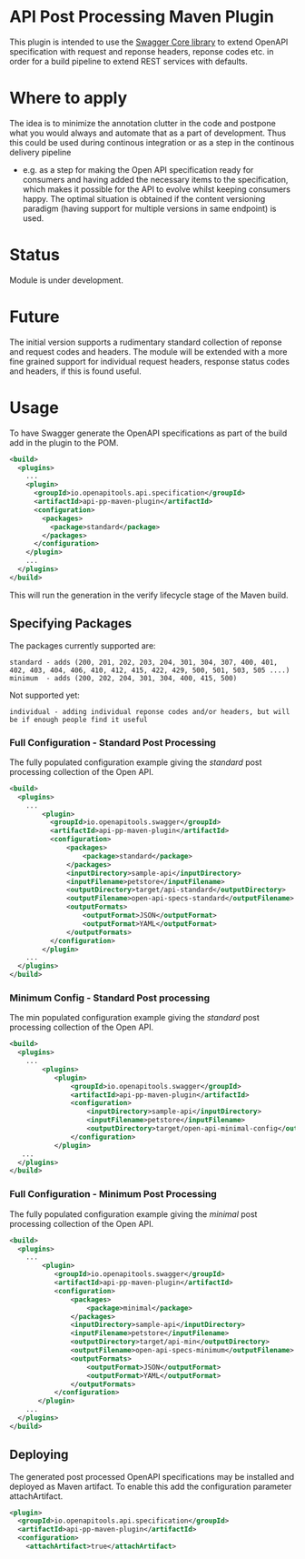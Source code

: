 # API Post Processing Maven Plugin

This plugin is intended to use the [Swagger Core library](https://github.com/swagger-api/swagger-core) to extend
OpenAPI specification with request and reponse headers, reponse codes etc. in order for a build pipeline to extend 
REST services with defaults. 

# Where to apply

The idea is to minimize the annotation clutter in the code and postpone what you would always and automate that as a part of development.
Thus this could be used during continous integration or as a step in the continous delivery pipeline
 - e.g. as a step for making the Open API specification ready for consumers and having added the necessary items to the specification,
which makes it possible for the API to evolve whilst keeping consumers happy. The optimal situation is obtained if the content versioning
paradigm (having support for multiple versions in same endpoint) is used.

# Status

Module is under development.

# Future
The initial version supports a rudimentary standard collection of reponse and request codes and headers.
The module will be extended with a more fine grained support for individual request headers, response status codes and headers, if this is found useful. 

# Usage

To have Swagger generate the OpenAPI specifications as part of the build add in the plugin to the POM.

```xml
<build>
  <plugins>
    ...
    <plugin>
      <groupId>io.openapitools.api.specification</groupId>
      <artifactId>api-pp-maven-plugin</artifactId>
      <configuration>
        <packages>
          <package>standard</package>
        </packages>
      </configuration>
    </plugin>
    ...
  </plugins>
</build>
```

This will run the generation in the verify lifecycle stage of the Maven build.

## Specifying Packages

The packages currently supported are:

    standard - adds (200, 201, 202, 203, 204, 301, 304, 307, 400, 401, 402, 403, 404, 406, 410, 412, 415, 422, 429, 500, 501, 503, 505 ....)
    minimum  - adds (200, 202, 204, 301, 304, 400, 415, 500) 
    
Not supported yet:

    individual - adding individual reponse codes and/or headers, but will be if enough people find it useful


### Full Configuration - Standard Post Processing

The fully populated configuration example giving the _standard_ post processing collection of the Open API. 

```xml
<build>
  <plugins>
    ...
        <plugin>
          <groupId>io.openapitools.swagger</groupId>
          <artifactId>api-pp-maven-plugin</artifactId>
          <configuration>
              <packages>
                  <package>standard</package>
              </packages>
              <inputDirectory>sample-api</inputDirectory>
              <inputFilename>petstore</inputFilename>
              <outputDirectory>target/api-standard</outputDirectory>
              <outputFilename>open-api-specs-standard</outputFilename>
              <outputFormats>
                  <outputFormat>JSON</outputFormat>
                  <outputFormat>YAML</outputFormat>
              </outputFormats>
          </configuration>
        </plugin>
    ...
  </plugins>
</build>
```

### Minimum Config - Standard Post processing

The min populated configuration example giving the _standard_ post processing collection of the Open API. 

```xml
<build>
  <plugins>
    ...
        <plugins>
           <plugin>
               <groupId>io.openapitools.swagger</groupId>
               <artifactId>api-pp-maven-plugin</artifactId>
               <configuration>
                   <inputDirectory>sample-api</inputDirectory>
                   <inputFilename>petstore</inputFilename>
                   <outputDirectory>target/open-api-minimal-config</outputDirectory>
               </configuration>
           </plugin>
   ...
  </plugins>
</build>
```

### Full Configuration - Minimum Post Processing

The fully populated configuration example giving the _minimal_ post processing collection of the Open API. 

```xml
<build>
  <plugins>
    ...
        <plugin>
           <groupId>io.openapitools.swagger</groupId>
           <artifactId>api-pp-maven-plugin</artifactId>
           <configuration>
               <packages>
                   <package>minimal</package>
               </packages>
               <inputDirectory>sample-api</inputDirectory>
               <inputFilename>petstore</inputFilename>
               <outputDirectory>target/api-min</outputDirectory>
               <outputFilename>open-api-specs-minimum</outputFilename>
               <outputFormats>
                   <outputFormat>JSON</outputFormat>
                   <outputFormat>YAML</outputFormat>
               </outputFormats>
           </configuration>
       </plugin>
    ...
  </plugins>
</build>
```

## Deploying

The generated post processed OpenAPI specifications may be installed and deployed as Maven artifact.
 To enable this add the configuration parameter attachArtifact.

```xml
<plugin>
  <groupId>io.openapitools.api.specification</groupId>
  <artifactId>api-pp-maven-plugin</artifactId>
  <configuration>
    <attachArtifact>true</attachArtifact>
```

